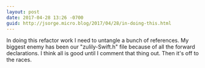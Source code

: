 ```yaml
---
layout: post
date: 2017-04-28 13:26 -0700
guid: http://jsorge.micro.blog/2017/04/28/in-doing-this.html
---
```

In doing this refactor work I need to untangle a bunch of references. My biggest enemy has been our "zulily-Swift.h" file because of all the forward declarations. I think all is good until I comment that thing out. Then it's off to the races.
